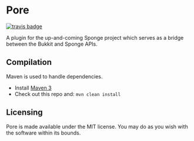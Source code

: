 Pore
=====

[![travis badge](https://travis-ci.org/LapisBlue/Pore.svg)](https://travis-ci.org/LapisBlue/Pore)

A plugin for the up-and-coming Sponge project which serves as a bridge between the Bukkit and Sponge APIs.

Compilation
-----------

Maven is used to handle dependencies.

* Install [Maven 3](http://maven.apache.org/download.html)
* Check out this repo and: `mvn clean install`

Licensing
---------

Pore is made available under the MIT license. You may do as you wish with the software within its bounds.
